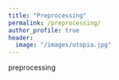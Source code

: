 ```yaml
---
title: "Preprocessing"
permalink: /preprocessing/
author_profile: true
header:
  image: "/images/utopia.jpg"
---
```

preprocessing
